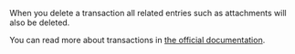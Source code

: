 When you delete a transaction all related entries such as attachments will also be deleted.

You can read more about transactions in [the official documentation](https://drive.google.com/file/d/1eTI0YRtjsi8GgkQ1_--dINMy1mI_w7CU/view?usp=sharing).
